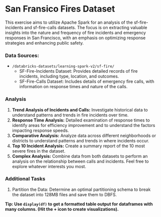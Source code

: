 # San Fransico Fires Dataset

This exercise aims to utilize Apache Spark for an analysis of the sf-fire-incidents and sf-fire-calls datasets. The focus is on extracting valuable insights into the nature and frequency of fire incidents and emergency responses in San Francisco, with an emphasis on optimizing response strategies and enhancing public safety.

### Data Sources:
- `/databricks-datasets/learning-spark-v2/sf-fire/`
    - SF-Fire-Incidents Dataset: Provides detailed records of fire incidents, including type, location, and outcomes.
    - SF-Fire-Calls Dataset: Includes details of emergency fire calls, with information on response times and nature of the calls.

### Analysis
1.	**Trend Analysis of Incidents and Calls:** Investigate historical data to understand patterns and trends in fire incidents over time.
2.	**Response Time Analysis:** Detailed examination of response times to identify areas for efficiency improvement and to understand the factors impacting response speeds.
3.	**Comparative Analysis:** Analyze data across different neighborhoods or districts to understand patterns and trends in where incidents occur.
4.	**Top 10 Incident Analysis:** Create a summary report of the 10 most severe fires in the dataset.
5.	**Complex Analysis:** Combine data from both datasets to perform an analysis on the relationship between calls and incidents. Feel free to explore whatever interests you most.

### Additional Tasks
1.	Partition the Data: Determine an optimal partitioning schema to break the dataset into 128MB files and save them to DBFS.

**Tip: Use `display(df)` to get a formatted table output for dataframes with many columns. (Hit the + icon to create visualizations).**
